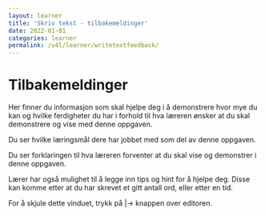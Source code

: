```yaml
---
layout: learner
title: 'Skriv tekst - tilbakemeldinger'
date: 2022-01-01
categories: learner
permalink: /v4l/learner/writetextfeedback/
---
```


# Tilbakemeldinger

Her finner du informasjon som skal hjelpe deg i å demonstrere hvor mye du kan og hvilke ferdigheter du har i forhold til hva læreren ønsker at du skal demonstrere og vise med denne oppgaven.

Du ser hvilke læringsmål dere har jobbet med som del av denne oppgaven.

Du ser forklaringen til hva læreren forventer at du skal vise og demonstrer i denne oppgaven.

Lærer har også mulighet til å legge inn tips og hint for å hjelpe deg. Disse kan komme etter at du har skrevet et gitt antall ord, eller etter en tid.

For å skjule dette vinduet, trykk på |-> knappen over editoren.
